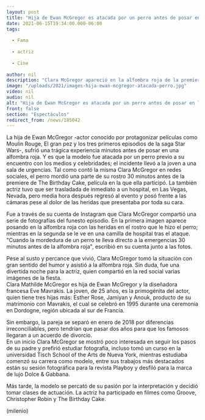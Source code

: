 ```yaml
---
layout: post
title: "Hija de Ewan McGregor es atacada por un perro antes de posar en la alfombra roja"
date: 2021-06-15T19:34:00.000-06:00
tags:
  
  - Fama
  
  - actriz
  
  - Cine
  
author: nil
description: "Clara McGregor apareció en la alfombra roja de la premier de 'The Birthday Cake' con el rostro repleto de heridas, ocasionadas por el perro. "
image: "/uploads/2021/images-hija-ewan-mcgregor-atacada-perro.jpg"
video: nil
audio: nil
alt: "Hija de Ewan McGregor es atacada por un perro antes de posar en la alfombra roja"
front: false
section: "Espectáculos"
redirect_from: /news/185042
---
```


La hija de Ewan McGregor -actor conocido por protagonizar películas como Moulin Rouge, El gran pez y los tres primeros episodios de la saga Star Wars-, sufrió una trágica experiencia minutos antes de posar en una alfombra roja. Y es que la modelo fue atacada por un perro previo a su encuentro con los medios y celebridades; el incidente llevó a la joven a una sala de urgencias.  Tal como contó la misma Clara McGregor en redes sociales, el perro mordió una parte de su rostro 30 minutos antes de la premiere de The Birthday Cake, película en la que ella participó. La también actriz tuvo que ser trasladada de inmediato a un hospital, en Las Vegas, Nevada, pero media hora después regresó al evento y posó frente a las cámaras pese al dolor de las heridas que presentaba por toda su cara.  

Fue a través de su cuenta de Instagram que Clara McGregor compartió una serie de fotografías del funesto episodio. En la primera imagen aparece posando en la alfombra roja con las heridas en el rostro que le hizo el perro; mientras en la segunda se le ve en una camilla de hospital tras el ataque.  
"Cuando la mordedura de un perro te lleva directo a la emergencias 30 minutos antes de la alfombra roja", escribió en su cuenta junto a las fotos. 

Pese al  susto y percance que vivió, Clara McGregor tomó la situación con gran sentido del humor y asistió a la alfombra roja. Sin duda, fue una divertida noche para la actriz, quien compartió en la red social varias imágenes de la fiesta.  
Clara Mathilde McGregor es hija de Ewan McGregor y la diseñadora francesa Eve Mavrakis. La joven, de 25 años, es la primogénita del actor, quien tiene tres hijas más: Esther Rose, Jamiyan y Anouk, producto de su matrimonio con Mavrakis, el cual se celebró en 1995 durante una ceremonia en Dordogne, región ubicada al sur de Francia.   

Sin embargo, la pareja se separó en enero de 2018 por diferencias irreconciliables, pero tendrían que pasar dos años para que los famosos llegaran a un acuerdo de divorcio.  
En un inicio Clara McGregor se mostró poco interesada en seguir los pasos de su padre y prefirió estudiar fotografía, incluso tomó un curso en la universidad Tisch School of the Arts de Nueva York, mientras estudiaba comenzó su carrera como modelo, entre sus trabajos más destacados están su sesión fotográfica para la revista Playboy y desfiló para la marca de lujo Dolce & Gabbana.  

Más tarde, la modelo se percató de su pasión por la interpretación y decidió tomar clases de actuación. La actriz ha participado en filmes como Groove, Christopher Robin y The Birthday Cake.  


(milenio)